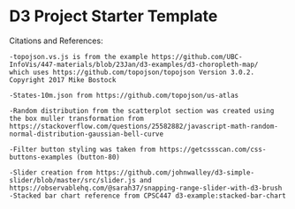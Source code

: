 # D3 Project Starter Template

Citations and References:
    
    -topojson.vs.js is from the example https://github.com/UBC-InfoVis/447-materials/blob/23Jan/d3-examples/d3-choropleth-map/
    which uses https://github.com/topojson/topojson Version 3.0.2. Copyright 2017 Mike Bostock

    -States-10m.json from https://github.com/topojson/us-atlas
    
    -Random distribution from the scatterplot section was created using the box muller transformation from 
    https://stackoverflow.com/questions/25582882/javascript-math-random-normal-distribution-gaussian-bell-curve
    
    -Filter button styling was taken from https://getcssscan.com/css-buttons-examples (button-80)
    
    -Slider creation from https://github.com/johnwalley/d3-simple-slider/blob/master/src/slider.js and https://observablehq.com/@sarah37/snapping-range-slider-with-d3-brush
    -Stacked bar chart reference from CPSC447 d3-example:stacked-bar-chart
    
